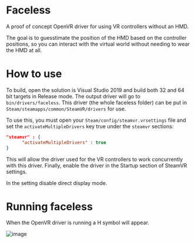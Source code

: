 # Faceless
A proof of concept OpenVR driver for using VR controllers without an HMD.

The goal is to guesstimate the position of the HMD based on the controller positions, so you can interact with the virtual world without needing to wear the HMD at all.

# How to use
To build, open the solution is Visual Studio 2019 and build both 32 and 64 bit targets in Release mode. The output driver will go to `bin/drivers/faceless`. This driver (the whole faceless folder) can be put in `Steam/steamapps/common/SteamVR/drivers` for use.

To use this, you must open your `Steam/config/steamvr.vrsettings` file and set the `activateMultipleDrivers` key true under the `steamvr` sections:
```json
"steamvr" : {
      "activateMultipleDrivers" : true
}
```
This will allow the driver used for the VR controllers to work concurrently with this driver. Finally, enable the driver in the Startup section of SteamVR settings.

In the setting disable direct display mode.

# Running faceless

When the OpenVR driver is running a H symbol will appear.

![image](https://user-images.githubusercontent.com/32321/147889239-12217cec-47c8-4b8d-b835-f15527eebc4d.png)

